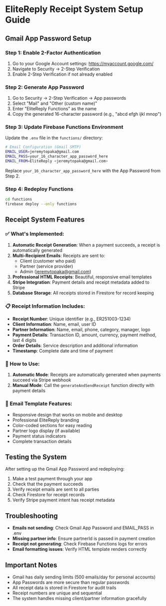 # EliteReply Receipt System Setup Guide

## Gmail App Password Setup

### Step 1: Enable 2-Factor Authentication
1. Go to your Google Account settings: https://myaccount.google.com/
2. Navigate to Security → 2-Step Verification
3. Enable 2-Step Verification if not already enabled

### Step 2: Generate App Password
1. Go to Security → 2-Step Verification → App passwords
2. Select "Mail" and "Other (custom name)"
3. Enter "EliteReply Functions" as the name
4. Copy the generated 16-character password (e.g., "abcd efgh ijkl mnop")

### Step 3: Update Firebase Functions Environment
Update the `.env` file in the `functions/` directory:

```bash
# Email Configuration (Gmail SMTP)
EMAIL_USER=jeremytopaka@gmail.com
EMAIL_PASS=your_16_character_app_password_here
EMAIL_FROM=EliteReply <jeremytopaka@gmail.com>
```

Replace `your_16_character_app_password_here` with the App Password from Step 2.

### Step 4: Redeploy Functions
```bash
cd functions
firebase deploy --only functions
```

## Receipt System Features

### ✅ What's Implemented:

1. **Automatic Receipt Generation**: When a payment succeeds, a receipt is automatically generated
2. **Multi-Recipient Emails**: Receipts are sent to:
   - Client (customer who paid)
   - Partner (service provider)
   - Admin (jeremytopaka@gmail.com)
3. **Professional HTML Receipts**: Beautiful, responsive email templates
4. **Stripe Integration**: Payment details and receipt metadata added to Stripe
5. **Database Storage**: All receipts stored in Firestore for record keeping

### 📋 Receipt Information Includes:

- **Receipt Number**: Unique identifier (e.g., ER251003-1234)
- **Client Information**: Name, email, user ID
- **Partner Information**: Name, email, phone, category, manager, logo
- **Payment Details**: Transaction ID, amount, currency, payment method, last 4 digits
- **Order Details**: Service description and additional information
- **Timestamp**: Complete date and time of payment

### 🔧 How to Use:

1. **Automatic Mode**: Receipts are automatically generated when payments succeed via Stripe webhook
2. **Manual Mode**: Call the `generateAndSendReceipt` function directly with payment details

### 📧 Email Template Features:

- Responsive design that works on mobile and desktop
- Professional EliteReply branding
- Color-coded sections for easy reading
- Partner logo display (if available)
- Payment status indicators
- Complete transaction details

## Testing the System

After setting up the Gmail App Password and redeploying:

1. Make a test payment through your app
2. Check that the payment succeeds
3. Verify receipt emails are sent to all parties
4. Check Firestore for receipt records
5. Verify Stripe payment intent has receipt metadata

## Troubleshooting

- **Emails not sending**: Check Gmail App Password and EMAIL_PASS in .env
- **Missing partner info**: Ensure partnerId is passed in payment creation
- **Receipt not generating**: Check Firebase Functions logs for errors
- **Email formatting issues**: Verify HTML template renders correctly

## Important Notes

- Gmail has daily sending limits (500 emails/day for personal accounts)
- App Passwords are more secure than regular passwords
- All receipt data is stored in Firestore for audit trails
- Receipt numbers are unique and sequential
- The system handles missing client/partner information gracefully
